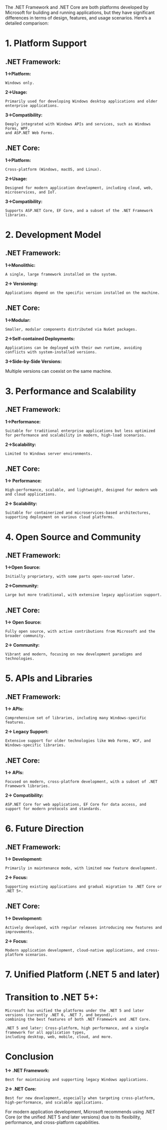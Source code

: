The .NET Framework and .NET Core are both platforms developed by Microsoft for building and running applications, but they have significant differences in terms of design, features, and usage scenarios. Here’s a detailed comparison:

# 1. Platform Support

## .NET Framework:

**1->Platform:**
      
    Windows only.

**2->Usage:**

    Primarily used for developing Windows desktop applications and older enterprise applications.

**3->Compatibility:**
    
    Deeply integrated with Windows APIs and services, such as Windows Forms, WPF, 
    and ASP.NET Web Forms.

## .NET Core:

**1->Platform:**

    Cross-platform (Windows, macOS, and Linux).

**2->Usage:**
  
    Designed for modern application development, including cloud, web, microservices, and IoT.

**3->Compatibility:**
    
    Supports ASP.NET Core, EF Core, and a subset of the .NET Framework libraries.


# 2. Development Model

## .NET Framework:

**1->Monolithic:**
  
    A single, large framework installed on the system.

**2-> Versioning:**
  
    Applications depend on the specific version installed on the machine.

## .NET Core:

**1->Modular:**
  
    Smaller, modular components distributed via NuGet packages.

**2->Self-contained Deployments:**
  
    Applications can be deployed with their own runtime, avoiding conflicts with system-installed versions.

**3->Side-by-Side Versions:**
  
  Multiple versions can coexist on the same machine.


# 3. Performance and Scalability

## .NET Framework:

**1->Performance:**
  
    Suitable for traditional enterprise applications but less optimized for performance and scalability in modern, high-load scenarios.

**2->Scalability:**
  
    Limited to Windows server environments.

## .NET Core:

**1-> Performance:** 
  
    High-performance, scalable, and lightweight, designed for modern web and cloud applications.
**2-> Scalability:**
  
    Suitable for containerized and microservices-based architectures, supporting deployment on various cloud platforms.


# 4. Open Source and Community

## .NET Framework:

**1->Open Source:**
  
    Initially proprietary, with some parts open-sourced later.

**2->Community:**
  
    Large but more traditional, with extensive legacy application support.

## .NET Core:

**1-> Open Source:** 
  
    Fully open source, with active contributions from Microsoft and the broader community.

**2-> Community:**
  
    Vibrant and modern, focusing on new development paradigms and technologies.


# 5. APIs and Libraries

## .NET Framework:

**1-> APIs:** 
  
    Comprehensive set of libraries, including many Windows-specific features.

**2-> Legacy Support:**
  
    Extensive support for older technologies like Web Forms, WCF, and Windows-specific libraries.

## .NET Core:

**1-> APIs:**
  
    Focused on modern, cross-platform development, with a subset of .NET Framework libraries.

**2-> Compatibility:**
  
    ASP.NET Core for web applications, EF Core for data access, and support for modern protocols and standards.


# 6. Future Direction

## .NET Framework:

**1-> Development:**
  
    Primarily in maintenance mode, with limited new feature development.
**2-> Focus:**
  
    Supporting existing applications and gradual migration to .NET Core or .NET 5+.

## .NET Core:

**1-> Development:** 
  
    Actively developed, with regular releases introducing new features and improvements.

**2-> Focus:**
  
    Modern application development, cloud-native applications, and cross-platform scenarios.


# 7. Unified Platform (.NET 5 and later)

# Transition to .NET 5+:

    Microsoft has unified the platforms under the .NET 5 and later versions (currently .NET 6, .NET 7, and beyond), 
    combining the best features of both .NET Framework and .NET Core.
    
    .NET 5 and later: Cross-platform, high performance, and a single framework for all application types, 
    including desktop, web, mobile, cloud, and more.
    

# Conclusion

**1-> .NET Framework:**
  
    Best for maintaining and supporting legacy Windows applications.
**2-> .NET Core:**
  
    Best for new development, especially when targeting cross-platform, high-performance, and scalable applications.
    
For modern application development, Microsoft recommends using .NET Core (or the unified .NET 5 and later versions) due to its flexibility, performance, and cross-platform capabilities.
